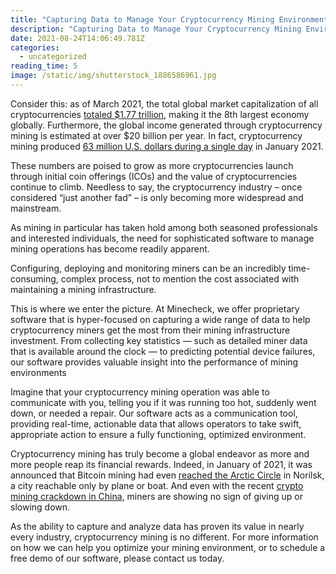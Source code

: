 ```yaml
---
title: "Capturing Data to Manage Your Cryptocurrency Mining Environment "
description: "Capturing Data to Manage Your Cryptocurrency Mining Environment "
date: 2021-08-24T14:06:49.781Z
categories:
  - uncategorized
reading_time: 5
image: /static/img/shutterstock_1886586961.jpg
---
```

Consider this: as of March 2021, the total global market capitalization of all cryptocurrencies [totaled $1.77 trillion](https://youngandtheinvested.com/cryptocurrency-statistics/), making it the 8th largest economy globally. Furthermore, the global income generated through cryptocurrency mining is estimated at over $20 billion per year. In fact, cryptocurrency mining produced [63 million U.S. dollars during a single day](https://www.statista.com/statistics/731383/bitcoin-mining-revenue/) in January 2021.

These numbers are poised to grow as more cryptocurrencies launch through initial coin offerings (ICOs) and the value of cryptocurrencies continue to climb. Needless to say, the cryptocurrency industry – once considered “just another fad” – is only becoming more widespread and mainstream. 

As mining in particular has taken hold among both seasoned professionals and interested individuals, the need for sophisticated software to manage mining operations has become readily apparent. 

Configuring, deploying and monitoring miners can be an incredibly time-consuming, complex process, not to mention the cost associated with maintaining a mining infrastructure. 

This is where we enter the picture. At Minecheck, we offer proprietary software that is hyper-focused on capturing a wide range of data to help cryptocurrency miners get the most from their mining infrastructure investment. From collecting key statistics — such as detailed miner data that is available around the clock — to predicting potential device failures, our software provides valuable insight into the performance of mining environments 

Imagine that your cryptocurrency mining operation was able to communicate with you, telling you if it was running too hot, suddenly went down, or needed a repair. Our software acts as a communication tool, providing real-time, actionable data that allows operators to take swift, appropriate action to ensure a fully functioning, optimized environment.

Cryptocurrency mining has truly become a global endeavor as more and more people reap its financial rewards. Indeed, in January of 2021, it was announced that Bitcoin mining had even [reached the Arctic Circle](https://www.bloomberg.com/news/photo-essays/2021-01-14/bitcoin-btc-usd-cryptocurrency-mining-comes-to-arctic-circle-photos) in Norilsk, a city reachable only by plane or boat. And even with the recent [crypto mining crackdown in China](https://www.washingtonpost.com/world/asia_pacific/bitcoin-mining-china-crypto-america/2021/06/17/0a39c3a8-c903-11eb-8708-64991f2acf28_story.html), miners are showing no sign of giving up or slowing down.

As the ability to capture and analyze data has proven its value in nearly every industry, cryptocurrency mining is no different. For more information on how we can help you optimize your mining environment, or to schedule a free demo of our software, please contact us today.